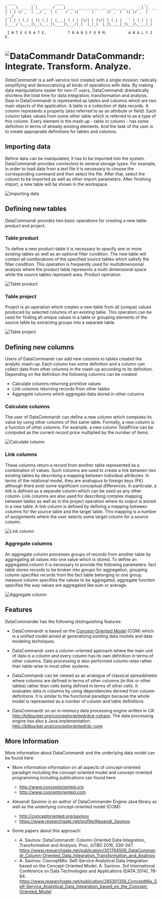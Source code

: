 
     ____        _         ____                                     _
    |  _ \  __ _| |_ __ _ / ___| ___  __  __ __  __  __ _ __  _  __| |_ __ 
    | | | |/ _` | __/ _` | |    / _ \|  `´  |  `´  |/ _` |  \| |/ _  | '__/
    | |_| | (_| | || (_| | |___| (_| | |\/| | |\/| | (_| |   ' | (_| | |
    |____/ \__,_|\__\__,_|\____|\___/|_|  |_|_|  |_|\__,_|_|\__|\__,_|_|

	 I N T E G R A T E.          T R A N S F O R M.          A N A L Y Z E.

# ![](images/dc-logo.png "DataCommandr") DataCommandr: Integrate. Transform. Analyze.

*DataCommandr* is a self-service tool created with a single mission: radically simplifying and democratizing all kinds of operations with data. By making data manipulations easier for non-IT users, DataCommandr dramatically shortens the total time for data integration, transformation and analysis. Data in DataCommandr is represented as tables and columns which are two main objects of the application. A table is a collection of data records. A column represents a property (also referred to as an attribute or field). Each column takes values from some other table which is referred to as a type of this column. Every element in the mash up - table or column - has some definition in terms of already existing elements. And the task of the user is to create appropriate definitions for tables and columns. 

## Importing data

Before data can be manipulated, it has to be imported into the system. DataCommandr provides connectors to several storage types. For example, in order to load data from a text file it is necessary to choose the corresponding command and then select the file. After that, select the column to be imported as well as other import parameters. After finishing import, a new table will be shown in the workspace. 

![](images/data_import.png?raw=true "Importing data")

## Defining new tables

DataCommandr provides two basic operations for creating a new table: product and project.

### Table product

To define a new product-table it is necessary to specify one or more existing tables as well as an optional filter condition. The new table will contain all combinations of the specified source tables which satisfy the filter condition. This operation is frequently used for multidimensional analysis where the product table represents a multi-dimensional space while the source tables represent axes.
Product operation

![](images/table_product.png?raw=true "Table product")

### Table project

Project is an operation which creates a new table from all (unique) values produced by selected columns of an existing table. This operation can be used for finding all unique values in a table or grouping elements of the source table by extracting groups into a separate table.

![](images/table_project.png?raw=true "Table project")

## Defining new columns

Users of DataCommandr can add new columns to tables created the analytic mash-up. Each column has some definition and a column can collect data from other columns in the mash-up according to its definition. Depending on the definition the following columns can be created: 
  * Calculate columns returning primitive values 
  * Link columns returning records from other tables 
  * Aggregate columns which aggregate data stored in other columns

### Calculate columns

The user of DataCommandr can define a new column which computes its value by using other columns of this same table. Formally, a new column is a function of other columns. For example, a new column TotalPrice can be computed as the current record price multiplied by the number of items.

![](images/column_calculate.png?raw=true "Calculate column")

### Link columns 

These columns return a record from another table represented as a combination of values. Such columns are used to create a link between two existing tables by describing a mapping between individual attributes. In terms of the relational model, they are analogous to foreign keys (FK) although there exist some significant conceptual differences. In particular, a link is defined as a separate column which can be used as any other column. Link columns are also used for describing complex mapping between tables as well as in the project operation where its output is stored in a new table. A link column is defined by defining a mapping between columns for the source table and the target table. This mapping is a number of assignments where the user selects some target column for a source column. 

![](images/column_link.png?raw=true "Link column")

### Aggregate columns

An aggregate column processes groups of records from another table by aggregating all values into one value which is stored. To define an aggregated column it is necessary to provide the following parameters: fact table stores records to be broken into groups for aggregation, grouping column specifies records from the fact table belonging to one group, measure column specifies the values to be aggregated, aggregate function specifies the way values are aggregated like sum or average. 

![](images/column_aggregate.png?raw=true "Aggregate column")

## Features 

DataCommander has the following distinguishing features: 

* DataCommandr is based on the [Concept-Oriented Model](http://conceptoriented.org) (COM) which is a unified model aimed at generalizing existing data models and data modeling techniques. 

* DataCommandr uses a column-oriented approach where the main unit of data is a column and every column has its own definition in terms of other columns. Data processing is also performed column-wise rather than table-wise in most other systems. 

* DataCommandr can be viewed as an analogue of classical spreadsheets where columns are defined in terms of other columns (in this or other tables) rather than cells being defined in terms of other cells. It evaluates data in columns by using dependencies derived from column definitions. It is similar to the functional paradigm because the whole model is represented as a number of column and table definitions. 

* DataCommandr on an in-memory data processing engine written in C#: http://bitbucket.org/conceptoriented/dce-csharp. The data processing engine has also a Java implementation: http://bitbucket.org/conceptoriented/dc-core

## More Information

More information about DataCommandr and the underlying data model can be found here: 

* More information information on all aspects of concept-oriented paradigm including the concept-oriented model and concept-oriented programming including publications can found here: 
  * http://www.conceptoriented.org
  * http://www.conceptoriented.com

* Alexandr Savinov is an author of DataCommander Engine Java library as well as the underlying concept-oriented model (COM): 
  * http://conceptoriented.org/savinov
  * https://www.researchgate.net/profile/Alexandr_Savinov

* Some papers about this approach: 
  * A. Savinov. DataCommandr: Column-Oriented Data Integration, Transformation and Analysis. Proc. IoTBD 2016, 339-347. https://www.researchgate.net/publication/301764506_DataCommandr_Column-Oriented_Data_Integration_Transformation_and_Analysis
  * A. Savinov. ConceptMix: Self-Service Analytical Data Integration based on the Concept-Oriented Model. A. Savinov. 3rd International Conference on Data Technologies and Applications (DATA 2014), 78-84. https://www.researchgate.net/publication/265301356_ConceptMix_Self-Service_Analytical_Data_Integration_based_on_the_Concept-Oriented_Model
